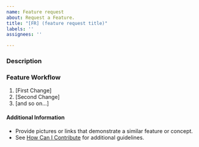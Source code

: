 ```yaml
---
name: Feature request
about: Request a Feature.
title: "[FR] (feature request title)"
labels: ''
assignees: ''

---
```


<!--

Have you read GadgetAngel's Code of Conduct? By filing an Issue, you are expected to comply with it, including treating everyone with respect: https://github.com/GadgetAngel/BTT_Octopus_Color_PIN_Diagram/blob/master/.github/code_of_conduct.md

-->

### Description

<!-- Description of the requested feature -->

### Feature Workflow

<!-- Please describe the feature's you would like to see in the Manual  -->

1. [First Change]
2. [Second Change]
3. [and so on...]

#### Additional Information

* Provide pictures or links that demonstrate a similar feature or concept.
* See [How Can I Contribute](#how-can-i-contribute) for additional guidelines.

